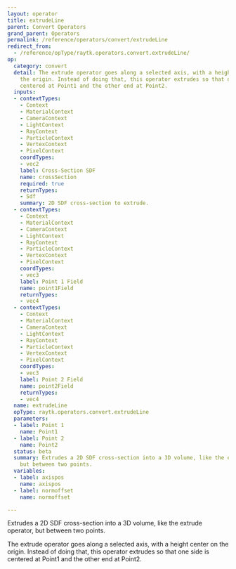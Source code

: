 ```yaml
---
layout: operator
title: extrudeLine
parent: Convert Operators
grand_parent: Operators
permalink: /reference/operators/convert/extrudeLine
redirect_from:
  - /reference/opType/raytk.operators.convert.extrudeLine/
op:
  category: convert
  detail: The extrude operator goes along a selected axis, with a height center on
    the origin. Instead of doing that, this operator extrudes so that one side is
    centered at Point1 and the other end at Point2.
  inputs:
  - contextTypes:
    - Context
    - MaterialContext
    - CameraContext
    - LightContext
    - RayContext
    - ParticleContext
    - VertexContext
    - PixelContext
    coordTypes:
    - vec2
    label: Cross-Section SDF
    name: crossSection
    required: true
    returnTypes:
    - Sdf
    summary: 2D SDF cross-section to extrude.
  - contextTypes:
    - Context
    - MaterialContext
    - CameraContext
    - LightContext
    - RayContext
    - ParticleContext
    - VertexContext
    - PixelContext
    coordTypes:
    - vec3
    label: Point 1 Field
    name: point1Field
    returnTypes:
    - vec4
  - contextTypes:
    - Context
    - MaterialContext
    - CameraContext
    - LightContext
    - RayContext
    - ParticleContext
    - VertexContext
    - PixelContext
    coordTypes:
    - vec3
    label: Point 2 Field
    name: point2Field
    returnTypes:
    - vec4
  name: extrudeLine
  opType: raytk.operators.convert.extrudeLine
  parameters:
  - label: Point 1
    name: Point1
  - label: Point 2
    name: Point2
  status: beta
  summary: Extrudes a 2D SDF cross-section into a 3D volume, like the extrude operator,
    but between two points.
  variables:
  - label: axispos
    name: axispos
  - label: normoffset
    name: normoffset

---
```



Extrudes a 2D SDF cross-section into a 3D volume, like the extrude operator, but between two points.

The extrude operator goes along a selected axis, with a height center on the origin. Instead of doing that, this operator extrudes so that one side is centered at Point1 and the other end at Point2.